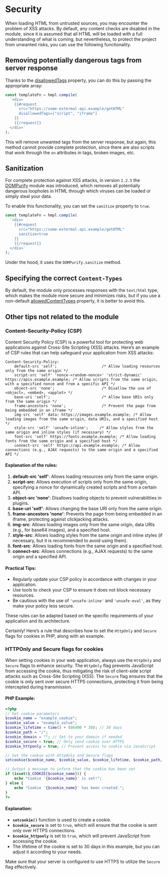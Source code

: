 # Security

When loading HTML from untrusted sources, you may encounter the problem of XSS attacks. By default, any content checks are disabled in the module, since it is assumed that all HTML will be loaded with a full understanding of what is coming, but nevertheless, to protect the project from unwanted risks, you can use the following functionality.

## Removing potentially dangerous tags from server response

Thanks to the [disallowedTags](https://spec.hmpl-lang.dev/#sec-disallowedtags-property) property, you can do this by passing the appropriate array:

```javascript
const templateFn = hmpl.compile(
  `<div>
    {{#request
      src="https://some-extermal-api.example/getHTML"
      disallowedTags=["script", "iframe"]
    }}
    {{/request}}
  </div>`
);
```

This will remove unwanted tags from the server response, but again, this method cannot provide complete protection, since there are also scripts that work through the `on` attributes in tags, broken images, etc.

## Sanitization

For complete protection against XSS attacks, in version `2.2.5` the [DOMPurify](https://npmjs.com/package/dompurify) module was introduced, which removes all potentially dangerous loopholes in HTML through which viruses can be loaded or simply steal your data.

To enable this functionality, you can set the `sanitize` property to `true`.

```javascript
const templateFn = hmpl.compile(
  `<div>
    {{#request
      src="https://some-extermal-api.example/getHTML"
      sanitize=true
    }}
    {{/request}}
  </div>`
);
```

Under the hood, it uses the `DOMPurify.sanitize` method.

## Specifying the correct `Content-Types`

By default, the module only processes responses with the `text/html` type, which makes the module more secure and minimizes risks, but if you use a non-default [allowedContentTypes](https://spec.hmpl-lang.dev/#sec-disallowedtags-property) property, it is better to avoid this.

## Other tips not related to the module

### Content-Security-Policy (CSP)

Content Security Policy (CSP) is a powerful tool for protecting web applications against Cross-Site Scripting (XSS) attacks. Here’s an example of CSP rules that can help safeguard your application from XSS attacks:

```http
Content-Security-Policy:
    default-src 'self';                    /* Allow loading resources only from the same origin */
    script-src 'self' 'nonce-<random-nonce>' 'strict-dynamic' https://apis.example.example; /* Allow scripts from the same origin, with a specified nonce and from a specific API */
    object-src 'none';                     /* Disallow the use of <object>, <embed>, <applet> */
    base-uri 'self';                       /* Allow base URIs only from the same origin */
    frame-ancestors 'none';                /* Prevent the page from being embedded in an iframe */
    img-src 'self' data: https://images.example.example; /* Allow loading images from the same origin, data URIs, and a specified host */
    style-src 'self' 'unsafe-inline';     /* Allow styles from the same origin and inline styles (if necessary) */
    font-src 'self' https://fonts.example.example; /* Allow loading fonts from the same origin and a specified host */
    connect-src 'self' https://api.example.example; /* Allow connections (e.g., AJAX requests) to the same origin and a specified API */
```

#### Explanation of the rules:

1. **default-src 'self'**: Allows loading resources only from the same origin.
2. **script-src**: Allows execution of scripts only from the same origin, specifying a nonce for dynamically created scripts and from a certain API.
3. **object-src 'none'**: Disallows loading objects to prevent vulnerabilities in plugins.
4. **base-uri 'self'**: Allows changing the base URI only from the same origin.
5. **frame-ancestors 'none'**: Prevents the page from being embedded in an iframe, protecting against clickjacking attacks.
6. **img-src**: Allows loading images only from the same origin, data URIs (e.g., for base64 images), and a specified host.
7. **style-src**: Allows loading styles from the same origin and inline styles (if necessary, but it is recommended to avoid using them).
8. **font-src**: Allows loading fonts from the same origin and a specified host.
9. **connect-src**: Allows connections (e.g., AJAX requests) to the same origin and a specified API.

#### Practical Tips:

- Regularly update your CSP policy in accordance with changes in your application.
- Use tools to check your CSP to ensure it does not block necessary resources.
- Be cautious with the use of `'unsafe-inline'` and `'unsafe-eval'`, as they make your policy less secure.

These rules can be adapted based on the specific requirements of your application and its architecture.

Certainly! Here’s a rule that describes how to set the `HttpOnly` and `Secure` flags for cookies in PHP, along with an example.

### HTTPOnly and Secure flags for cookies

When setting cookies in your web application, always use the `HttpOnly` and `Secure` flags to enhance security. The `HttpOnly` flag prevents JavaScript from accessing the cookie, thus mitigating the risk of client-side script attacks such as Cross-Site Scripting (XSS). The `Secure` flag ensures that the cookie is only sent over secure HTTPS connections, protecting it from being intercepted during transmission.

#### PHP Example:

```php
<?php
// Set cookie parameters
$cookie_name = "example_cookie";
$cookie_value = "example_value";
$cookie_lifetime = time() + (86400 * 30); // 30 days
$cookie_path = "/";
$cookie_domain = ""; // Set to your domain if needed
$cookie_secure = true; // Only send cookie over HTTPS
$cookie_httponly = true; // Prevent access to cookie via JavaScript

// Set the cookie with HttpOnly and Secure flags
setcookie($cookie_name, $cookie_value, $cookie_lifetime, $cookie_path, $cookie_domain, $cookie_secure, $cookie_httponly);

// Output a message to inform that the cookie has been set
if (isset($_COOKIE[$cookie_name])) {
    echo "Cookie '{$cookie_name}' is set!";
} else {
    echo "Cookie '{$cookie_name}' has been created.";
}
?>
```

#### Explanation:

- **`setcookie()`** function is used to create a cookie.
- **`$cookie_secure`** is set to `true`, which will ensure that the cookie is sent only over HTTPS connections.
- **`$cookie_httponly`** is set to `true`, which will prevent JavaScript from accessing the cookie.
- The lifetime of the cookie is set to 30 days in this example, but you can adjust it according to your needs.

Make sure that your server is configured to use HTTPS to utilize the `Secure` flag effectively.
